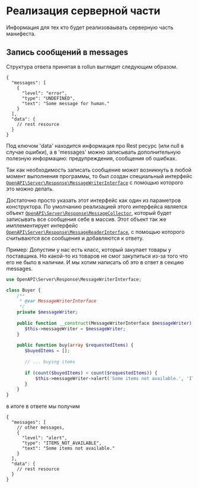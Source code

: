 # Реализация серверной части

Информация для тех кто будет реализоваывать серверную часть манифеста.

## Запись сообщений в messages

Структура ответа принятая в rollun выглядит следующим образом.

```json5
{
  "messages": [
    {
      "level": "error",
      "type": "UNDEFINED",
      "text": "Some message for human."
    }
  ],
  "data": {
    // rest resource
  }
}
```

Под ключом 'data' находится информация про Rest ресурс (или null в случае ошибки), а в 'messages' можно записывать
дополнительную полезную информацию: предупреждения, сообщения об ошибках.

Так как необходимость записать сообщение может возникнуть в любой момент выполнения программы, то был создан специальный
интерфейс [`OpenAPI\Server\Response\MessageWriterInterface`](src/OpenAPI/Server/Response/MessageWriterInterface.php) с
помощью которого это можно делать.

Достаточно просто указать этот интерфейс как один из параметров конструктора. По умолчанию реализацией этого интерфейса
является объект [`OpenAPI\Server\Response\MessageCollector`](src/OpenAPI/Server/Response/MessageCollector.php), который
будет записывать все сообщения себе в массив. Этот объект так же имплементирует интерфейс
[`OpenAPI\Server\Response\MessageReaderInterface`](src/OpenAPI/Server/Response/MessageReaderInterface.php), с помощью
которого считываются все сообщения и добавляются к ответу.

Пример:
Допустим у нас есть класс, который закупает товары у поставщика. Но какой-то из товаров не смог закупиться из-за того
что его не было в наличии. И мы хотим написать об это в ответ в секцию messages.

```php
use OpenAPI\Server\Response\MessageWriterInterface;

class Buyer {
    /**
     * @var MessageWriterInterface
     */
    private $messageWriter;
    
    public function __construct(MessageWriterInterface $messageWriter) {
       $this->messageWriter = $messageWriter;
    }
     
    public function buy(array $requestedItems) {
       $buyedItems = [];
       
       // ... buying items
       
       if (count($buyedItems) < count($requestedItems)) {
           $this->messageWriter->alert('Some items not available.', 'ITEMS_NOT_AVAILABLE');
       }
    }
}
```

в итоге в ответе мы получим

```json5
{
  "messages": [
    // other messages,
    {
      "level": "alert",
      "type": "ITEMS_NOT_AVAILABLE",
      "text": "Some items not available."
    }
  ],
  "data": {
    // rest resource
  }
}
```

